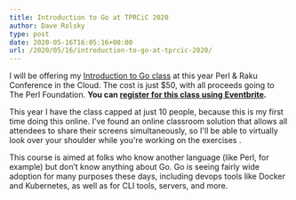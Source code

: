 ```yaml
---
title: Introduction to Go at TPRCiC 2020
author: Dave Rolsky
type: post
date: 2020-05-16T16:05:16+00:00
url: /2020/05/16/introduction-to-go-at-tprcic-2020/
---
```


I will be offering my [Introduction to Go class][1] at this year Perl & Raku Conference in the
Cloud. The cost is just $50, with all proceeds going to The Perl Foundation. **You can [register for
this class using Eventbrite][2].**

This year I have the class capped at just 10 people, because this is my first time doing this
online. I've found an online classroom solution that allows all attendees to share their screens
simultaneously, so I'll be able to virtually look over your shoulder while you're working on the
exercises .

This course is aimed at folks who know another language (like Perl, for example) but don’t know
anything about Go. Go is seeing fairly wide adoption for many purposes these days, including devops
tools like Docker and Kubernetes, as well as for CLI tools, servers, and more.

[1]: https://tpc20cic.sched.com/event/cHnO
[2]:
  https://www.eventbrite.com/e/conference-in-the-cloud-a-perl-raku-conference-tickets-103163865900
